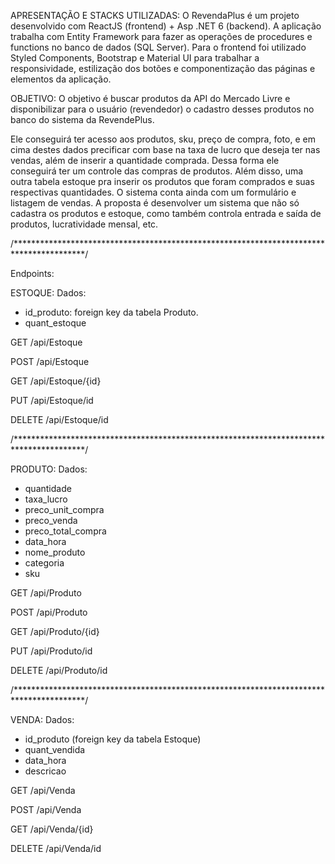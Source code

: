 
APRESENTAÇÃO E STACKS UTILIZADAS:
O RevendaPlus é um projeto desenvolvido com ReactJS (frontend) + Asp .NET 6 (backend). 
A aplicação trabalha com Entity Framework para fazer as operações de procedures e functions no banco de dados (SQL Server). 
Para o frontend foi utilizado Styled Components, Bootstrap e Material UI para trabalhar a responsividade, estilização dos botões e componentização das páginas e elementos da aplicação.

OBJETIVO:
O objetivo é buscar produtos da API do Mercado Livre e disponibilizar para o usuário (revendedor) o cadastro desses produtos no banco do sistema da RevendePlus.

Ele conseguirá ter acesso aos produtos, sku, preço de compra, foto, e em cima destes dados precificar com base na taxa de lucro que deseja ter nas vendas, além de inserir a quantidade comprada.
Dessa forma ele conseguirá ter um controle das compras de produtos. Além disso, uma outra tabela estoque pra inserir os produtos que foram comprados e suas respectivas quantidades.
O sistema conta ainda com um formulário e listagem de vendas. A proposta é desenvolver um sistema que não só cadastra os produtos e estoque, como também controla entrada e saída de produtos, lucratividade mensal, etc.

/****************************************************************************************/

Endpoints:

ESTOQUE:
Dados: 
- id_produto: foreign key da tabela Produto.
- quant_estoque

GET
/api/Estoque

POST
/api/Estoque

GET
/api/Estoque/{id}

PUT
/api/Estoque/id

DELETE
/api/Estoque/id

/****************************************************************************************/

PRODUTO:
Dados: 
- quantidade
- taxa_lucro
- preco_unit_compra
- preco_venda
- preco_total_compra
- data_hora
- nome_produto
- categoria
- sku

GET
/api/Produto

POST
/api/Produto

GET
/api/Produto/{id}

PUT
/api/Produto/id

DELETE
/api/Produto/id

/****************************************************************************************/

VENDA:
Dados: 
- id_produto (foreign key da tabela Estoque)
- quant_vendida
- data_hora
- descricao

GET
/api/Venda

POST
/api/Venda

GET
/api/Venda/{id}

DELETE
/api/Venda/id

